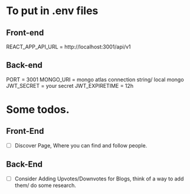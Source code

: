 # To put in .env files

## Front-end

REACT_APP_API_URL = http://localhost:3001/api/v1

## Back-end

PORT = 3001
MONGO_URI = mongo atlas connection string/ local mongo
JWT_SECRET = your secret
JWT_EXPIRETIME = 12h

# Some todos.

## Front-End

- [ ] Discover Page, Where you can find and follow people.

## Back-End

- [ ] Consider Adding Upvotes/Downvotes for Blogs, think of a way to add them/ do some research.
